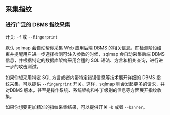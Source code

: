 ## 采集指纹

### 进行广泛的 DBMS 指纹采集

开关: `-f` 或 `--fingerprint`

默认 sqlmap 会自动帮你采集 Web 应用后端 DBMS 的相关信息。在检测阶段结束并提醒用户进一步选择检测可注入参数的时候，sqlmap 会自动采集后端 DBMS 信息，并根据特定的数据库架构采用合适的 SQL 语法、方言和相关查询，进行进一步的攻击测试。

如果你想采用特定 SQL 方言或者内带特定错误信息等技术展开详细的 DBMS 指纹采集，可以提供 `--fingerprint` 开关。这样，sqlmap 则会发起更多的请求，并对DBMS 版本，甚至是操作系统、系统架构和补丁级别的信息等方面展开指纹收集。

如果你想要更加精准的指纹采集结果，可以提供开关 `-b` 或者 `--banner`。